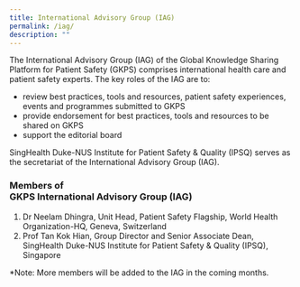 ```yaml
---
title: International Advisory Group (IAG)
permalink: /iag/
description: ""
---
```

The International Advisory Group (IAG) of the Global Knowledge Sharing Platform for Patient Safety (GKPS) comprises international health care and patient safety experts.  The key roles of the IAG are to:

* review best practices, tools and resources, patient safety experiences, events and programmes submitted to GKPS
* provide endorsement for best practices, tools and resources to be shared on GKPS
* support the editorial board

SingHealth Duke-NUS Institute for Patient Safety &amp; Quality (IPSQ) serves as the secretariat of the International Advisory Group (IAG).

### Members of <br> GKPS International Advisory Group (IAG)

1. Dr Neelam Dhingra, Unit Head, Patient Safety Flagship, World Health Organization-HQ, Geneva, Switzerland
2. Prof Tan Kok Hian, Group Director and Senior Associate Dean, SingHealth Duke-NUS Institute for Patient Safety &amp; Quality (IPSQ), Singapore

*Note: More members will be added to the IAG in the coming months.